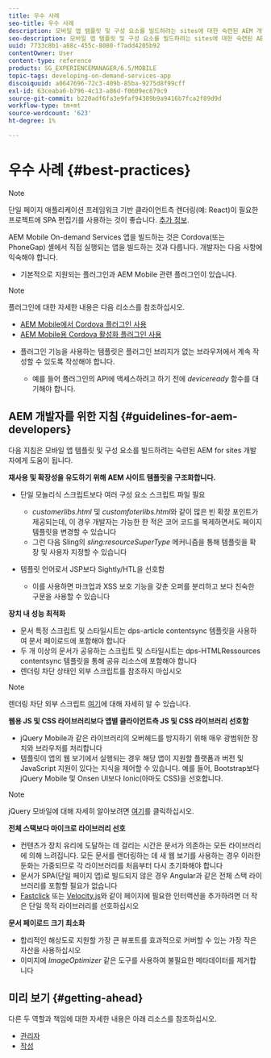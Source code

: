 ```yaml
---
title: 우수 사례
seo-title: 우수 사례
description: 모바일 앱 템플릿 및 구성 요소를 빌드하려는 sites에 대한 숙련된 AEM 개발자에게 도움이 되는 모범 사례 및 지침을 알려면 이 페이지를 따르십시오.
seo-description: 모바일 앱 템플릿 및 구성 요소를 빌드하려는 sites에 대한 숙련된 AEM 개발자에게 도움이 되는 모범 사례 및 지침을 알려면 이 페이지를 따르십시오.
uuid: 7733c8b1-a88c-455c-8080-f7add4205b92
contentOwner: User
content-type: reference
products: SG_EXPERIENCEMANAGER/6.5/MOBILE
topic-tags: developing-on-demand-services-app
discoiquuid: a0647696-72c3-409b-85ba-9275d8f99cff
exl-id: 63ceaba6-b796-4c13-a86d-f0609ec679c9
source-git-commit: b220adf6fa3e9faf94389b9a9416b7fca2f89d9d
workflow-type: tm+mt
source-wordcount: '623'
ht-degree: 1%

---
```


# 우수 사례 {#best-practices}

>[!NOTE]
>
>단일 페이지 애플리케이션 프레임워크 기반 클라이언트측 렌더링(예: React)이 필요한 프로젝트에 SPA 편집기를 사용하는 것이 좋습니다. [추가 정보](/help/sites-developing/spa-overview.md).

AEM Mobile On-demand Services 앱을 빌드하는 것은 Cordova(또는 PhoneGap) 셸에서 직접 실행되는 앱을 빌드하는 것과 다릅니다. 개발자는 다음 사항에 익숙해야 합니다.

* 기본적으로 지원되는 플러그인과 AEM Mobile 관련 플러그인이 있습니다.

>[!NOTE]
>
>플러그인에 대한 자세한 내용은 다음 리소스를 참조하십시오.
>
>* [AEM Mobile에서 Cordova 플러그인 사용](https://helpx.adobe.com/digital-publishing-solution/help/cordova-api.html)
>* [AEM Mobile용 Cordova 활성화 플러그인 사용](https://helpx.adobe.com/digital-publishing-solution/help/app-runtime-api.html)

>



* 플러그인 기능을 사용하는 템플릿은 플러그인 브리지가 없는 브라우저에서 계속 작성할 수 있도록 작성해야 합니다.

   * 예를 들어 플러그인의 API에 액세스하려고 하기 전에 *deviceready* 함수를 대기해야 합니다.

## AEM 개발자를 위한 지침 {#guidelines-for-aem-developers}

다음 지침은 모바일 앱 템플릿 및 구성 요소를 빌드하려는 숙련된 AEM for sites 개발자에게 도움이 됩니다.

**재사용 및 확장성을 유도하기 위해 AEM 사이트 템플릿을 구조화합니다.**

* 단일 모놀리식 스크립트보다 여러 구성 요소 스크립트 파일 필요

   * *customerlibs.html* 및 *customfoterlibs.html*&#x200B;와 같이 많은 빈 확장 포인트가 제공되는데, 이 경우 개발자는 가능한 한 적은 코어 코드를 복제하면서도 페이지 템플릿을 변경할 수 있습니다
   * 그런 다음 Sling의 *sling:resourceSuperType* 메커니즘을 통해 템플릿을 확장 및 사용자 지정할 수 있습니다

* 템플릿 언어로서 JSP보다 Sightly/HTL을 선호함

   * 이를 사용하면 마크업과 XSS 보호 기능을 갖춘 오퍼를 분리하고 보다 친숙한 구문을 사용할 수 있습니다

**장치 내 성능 최적화**

* 문서 특정 스크립트 및 스타일시트는 dps-article contentsync 템플릿을 사용하여 문서 페이로드에 포함해야 합니다
* 두 개 이상의 문서가 공유하는 스크립트 및 스타일시트는 dps-HTMLRessources contentsync 템플릿을 통해 공유 리소스에 포함해야 합니다
* 렌더링 차단 상태인 외부 스크립트를 참조하지 마십시오

>[!NOTE]
>
>렌더링 차단 외부 스크립트 [여기](https://developers.google.com/speed/docs/insights/BlockingJS)에 대해 자세히 알 수 있습니다.

**웹용 JS 및 CSS 라이브러리보다 앱별 클라이언트측 JS 및 CSS 라이브러리 선호함**

* jQuery Mobile과 같은 라이브러리의 오버헤드를 방지하기 위해 매우 광범위한 장치와 브라우저를 처리합니다
* 템플릿이 앱의 웹 보기에서 실행되는 경우 해당 앱이 지원할 플랫폼과 버전 및 JavaScript 지원이 있다는 지식을 제어할 수 있습니다. 예를 들어, Bootstrap보다 jQuery Mobile 및 Onsen UI보다 Ionic(아마도 CSS)을 선호합니다.

>[!NOTE]
>
>jQuery 모바일에 대해 자세히 알아보려면 [여기](https://jquerymobile.com/browser-support/1.4/)를 클릭하십시오.

**전체 스택보다 마이크로 라이브러리 선호**

* 컨텐츠가 장치 유리에 도달하는 데 걸리는 시간은 문서가 의존하는 모든 라이브러리에 의해 느려집니다. 모든 문서를 렌더링하는 데 새 웹 보기를 사용하는 경우 이러한 둔화는 가중되므로 각 라이브러리를 처음부터 다시 초기화해야 합니다
* 문서가 SPA(단일 페이지 앱)로 빌드되지 않은 경우 Angular과 같은 전체 스택 라이브러리를 포함할 필요가 없습니다
* [Fastclick](https://github.com/ftlabs/fastclick) 또는 [Velocity.js](https://velocityjs.org)와 같이 페이지에 필요한 인터랙션을 추가하려면 더 작은 단일 목적 라이브러리를 선호하십시오

**문서 페이로드 크기 최소화**

* 합리적인 해상도로 지원할 가장 큰 뷰포트를 효과적으로 커버할 수 있는 가장 작은 자산을 사용하십시오
* 이미지에 *ImageOptimizer* 같은 도구를 사용하여 불필요한 메타데이터를 제거합니다

## 미리 보기 {#getting-ahead}

다른 두 역할과 책임에 대한 자세한 내용은 아래 리소스를 참조하십시오.

* [관리자](/help/mobile/aem-mobile.md)
* [작성](/help/mobile/aem-mobile-on-demand.md)
